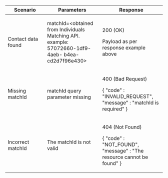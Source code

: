 <table>
    <col width="25%">
    <col width="35%">
    <col width="40%">
    <thead>
    <tr>
        <th>Scenario</th>
        <th>Parameters</th>
        <th>Response</th>
    </tr>
    </thead>
    <tbody>
    <tr>
        <td><p>Contact data found</p></td>
        <td><p>matchId=&lt;obtained from Individuals Matching API. example: 57072660-1df9-4aeb-
                        b4ea-cd2d7f96e430&gt;</p></td>
        <td><p>200 (OK)</p><p>Payload as per response example above</p></td>
    </tr>
    <tr>
        <td><p>Missing matchId</p></td>
        <td><p>matchId query parameter missing</p></td>
        <td><p>400 (Bad Request)</p>
        <p>{ &quot;code&quot; : &quot;INVALID_REQUEST&quot;,<br/>&quot;message&quot; : &quot;matchId is required&quot; }</p>
        </td>
    </tr>
    <tr>
        <td><p>Incorrect matchId</p></td>
        <td><p>The matchId is not valid</p></td>
        <td><p>404 (Not Found)</p>
        <p>{ &quot;code&quot; : &quot;NOT_FOUND&quot;,<br/>&quot;message&quot; : &quot;The resource cannot be found&quot; }</p></td>
    </tr>
    </tbody>
</table>